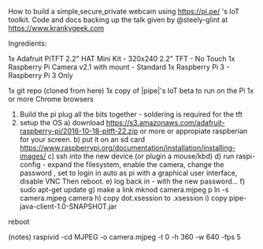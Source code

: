 How to build a simple,secure,private webcam using https://pi.pe/ 's IoT toolkit.
Code and docs backing up the talk given by @steely-glint at https://www.krankygeek.com

Ingredients:

 1x Adafruit PiTFT 2.2" HAT Mini Kit - 320x240 2.2" TFT - No Touch 
 1x Raspberry Pi Camera v2.1 with mount - Standard 
 1x Raspberry Pi 3 - Raspberry Pi 3 Only 

 1x git repo (cloned from here)
 1x copy of |pipe|'s IoT beta to run on the Pi
 1x or more Chrome browsers

1) Build the pi 
plug all the bits together - soldering is required for the tft 
2) setup the OS
  a) download https://s3.amazonaws.com/adafruit-raspberry-pi/2016-10-18-pitft-22.zip
     or more or appropiate raspberian for your screen.
  b) put it on an sd card 
https://www.raspberrypi.org/documentation/installation/installing-images/
  c) ssh into the new device (or plugin a mouse/kbd)
  d) run raspi-config - 
      expand the filesystem, 
      enable the camera, 
      change the password , 
      set to login in auto as pi with a graphical user interface, 
      disable VNC 
    Then reboot.
  e) log back in - with the new password...
  f) sudo apt-get update
  g) make a link
   mknod camera.mjpeg p
   ln -s camera.mjpeg camera
  h) copy dot.xsession to .xsession
  i) 
copy pipe-java-client-1.0-SNAPSHOT.jar

reboot

(notes) 
raspivid -cd MJPEG -o camera.mjpeg -t 0 -h 360 -w 640 -fps 5
   




